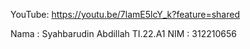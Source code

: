 YouTube: https://youtu.be/7lamE5lcY_k?feature=shared

Nama : Syahbarudin Abdillah
TI.22.A1
NIM : 312210656
